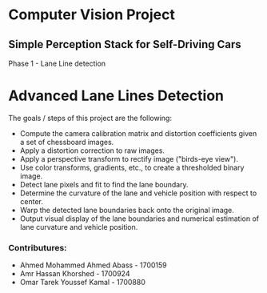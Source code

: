 # Computer Vision Project

## Simple Perception Stack for Self-Driving Cars

Phase 1 - Lane Line detection


# Advanced Lane Lines Detection

The goals / steps of this project are the following:

* Compute the camera calibration matrix and distortion coefficients given a set of chessboard images.
* Apply a distortion correction to raw images.
* Apply a perspective transform to rectify image ("birds-eye view").
* Use color transforms, gradients, etc., to create a thresholded binary image.
* Detect lane pixels and fit to find the lane boundary.
* Determine the curvature of the lane and vehicle position with respect to center.
* Warp the detected lane boundaries back onto the original image.
* Output visual display of the lane boundaries and numerical estimation of lane curvature and vehicle position.


### Contributures:
* Ahmed Mohammed Ahmed Abass    -    1700159
* Amr Hassan Khorshed           -    1700924
* Omar Tarek Youssef Kamal      -    1700880 
